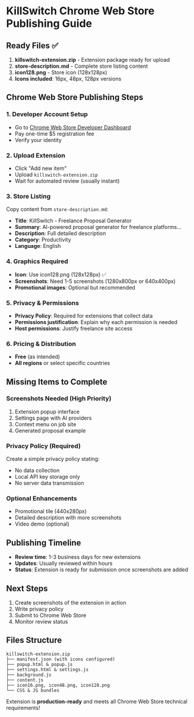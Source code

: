 # KillSwitch Chrome Web Store Publishing Guide

## Ready Files ✅

1. **killswitch-extension.zip** - Extension package ready for upload
2. **store-description.md** - Complete store listing content
3. **icon128.png** - Store icon (128x128px)
4. **Icons included**: 16px, 48px, 128px versions

## Chrome Web Store Publishing Steps

### 1. Developer Account Setup
- Go to [Chrome Web Store Developer Dashboard](https://chrome.google.com/webstore/devconsole)
- Pay one-time $5 registration fee
- Verify your identity

### 2. Upload Extension
- Click "Add new item"
- Upload `killswitch-extension.zip`
- Wait for automated review (usually instant)

### 3. Store Listing
Copy content from `store-description.md`:
- **Title**: KillSwitch - Freelance Proposal Generator
- **Summary**: AI-powered proposal generator for freelance platforms...
- **Description**: Full detailed description
- **Category**: Productivity
- **Language**: English

### 4. Graphics Required
- **Icon**: Use icon128.png (128x128px) ✅
- **Screenshots**: Need 1-5 screenshots (1280x800px or 640x400px)
- **Promotional images**: Optional but recommended

### 5. Privacy & Permissions
- **Privacy Policy**: Required for extensions that collect data
- **Permissions justification**: Explain why each permission is needed
- **Host permissions**: Justify freelance site access

### 6. Pricing & Distribution
- **Free** (as intended)
- **All regions** or select specific countries

## Missing Items to Complete

### Screenshots Needed (High Priority)
1. Extension popup interface 
2. Settings page with AI providers
3. Context menu on job site
4. Generated proposal example

### Privacy Policy (Required)
Create a simple privacy policy stating:
- No data collection
- Local API key storage only
- No server data transmission

### Optional Enhancements
- Promotional tile (440x280px)
- Detailed description with more screenshots
- Video demo (optional)

## Publishing Timeline
- **Review time**: 1-3 business days for new extensions
- **Updates**: Usually reviewed within hours
- **Status**: Extension is ready for submission once screenshots are added

## Next Steps
1. Create screenshots of the extension in action
2. Write privacy policy
3. Submit to Chrome Web Store
4. Monitor review status

## Files Structure
```
killswitch-extension.zip
├── manifest.json (with icons configured)
├── popup.html & popup.js
├── settings.html & settings.js  
├── background.js
├── content.js
├── icon16.png, icon48.png, icon128.png
└── CSS & JS bundles
```

Extension is **production-ready** and meets all Chrome Web Store technical requirements!
